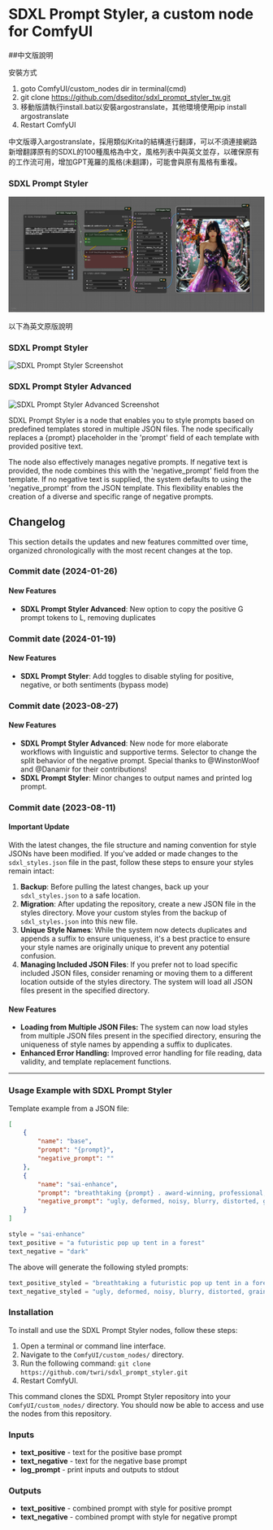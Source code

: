 # SDXL Prompt Styler, a custom node for ComfyUI

##中文版說明

安裝方式

1. goto ComfyUI/custom_nodes dir in terminal(cmd)    
2. git clone https://github.com/dseditor/sdxl_prompt_styler_tw.git   
3. 移動版請執行install.bat以安裝argostranslate，其他環境使用pip install argostranslate    
4. Restart ComfyUI    

中文版導入argostranslate，採用類似Krita的結構進行翻譯，可以不須連接網路
新增翻譯原有的SDXL的100種風格為中文，風格列表中與英文並存，以確保原有的工作流可用，增加GPT蒐羅的風格(未翻譯)，可能會與原有風格有重複。

### SDXL Prompt Styler
![SDXL Prompt Styler Screenshot](examples/OpenCC_Prompt.png)    

以下為英文原版說明

### SDXL Prompt Styler
![SDXL Prompt Styler Screenshot](examples/sdxl_prompt_styler.png)

### SDXL Prompt Styler Advanced
![SDXL Prompt Styler Advanced Screenshot](examples/sdxl_prompt_styler_advanced.png)

SDXL Prompt Styler is a node that enables you to style prompts based on predefined templates stored in multiple JSON files. The node specifically replaces a {prompt} placeholder in the 'prompt' field of each template with provided positive text.

The node also effectively manages negative prompts. If negative text is provided, the node combines this with the 'negative_prompt' field from the template. If no negative text is supplied, the system defaults to using the 'negative_prompt' from the JSON template. This flexibility enables the creation of a diverse and specific range of negative prompts.

## Changelog
This section details the updates and new features committed over time, organized chronologically with the most recent changes at the top.

### Commit date (2024-01-26)

#### New Features

* **SDXL Prompt Styler Advanced**: New option to copy the positive G prompt tokens to L, removing duplicates

### Commit date (2024-01-19)

#### New Features

* **SDXL Prompt Styler**: Add toggles to disable styling for positive, negative, or both sentiments (bypass mode)

### Commit date (2023-08-27)

#### New Features

* **SDXL Prompt Styler Advanced**: New node for more elaborate workflows with linguistic and supportive terms. Selector to change the split behavior of the negative prompt. Special thanks to @WinstonWoof and @Danamir for their contributions!
* **SDXL Prompt Styler**: Minor changes to output names and printed log prompt.

### Commit date (2023-08-11)

#### Important Update
With the latest changes, the file structure and naming convention for style JSONs have been modified. If you've added or made changes to the `sdxl_styles.json` file in the past, follow these steps to ensure your styles remain intact:

1. **Backup**: Before pulling the latest changes, back up your `sdxl_styles.json` to a safe location.
2. **Migration**: After updating the repository, create a new JSON file in the styles directory. Move your custom styles from the backup of `sdxl_styles.json` into this new file.
3. **Unique Style Names**: While the system now detects duplicates and appends a suffix to ensure uniqueness, it's a best practice to ensure your style names are originally unique to prevent any potential confusion.
4. **Managing Included JSON Files**: If you prefer not to load specific included JSON files, consider renaming or moving them to a different location outside of the styles directory. The system will load all JSON files present in the specified directory.

#### New Features

* **Loading from Multiple JSON Files:** The system can now load styles from multiple JSON files present in the specified directory, ensuring the uniqueness of style names by appending a suffix to duplicates.
* **Enhanced Error Handling:** Improved error handling for file reading, data validity, and template replacement functions.

---

### Usage Example with SDXL Prompt Styler

Template example from a JSON file:

```json
[
    {
        "name": "base",
        "prompt": "{prompt}",
        "negative_prompt": ""
    },
    {
        "name": "sai-enhance",
        "prompt": "breathtaking {prompt} . award-winning, professional, highly detailed",
        "negative_prompt": "ugly, deformed, noisy, blurry, distorted, grainy"
    }
]
```

```python
style = "sai-enhance"
text_positive = "a futuristic pop up tent in a forest"
text_negative = "dark"
```

The above will generate the following styled prompts:

```python
text_positive_styled = "breathtaking a futuristic pop up tent in a forest . award-winning, professional, highly detailed"
text_negative_styled = "ugly, deformed, noisy, blurry, distorted, grainy, dark"
```

### Installation

To install and use the SDXL Prompt Styler nodes, follow these steps:

1. Open a terminal or command line interface.
2. Navigate to the `ComfyUI/custom_nodes/` directory.
3. Run the following command:
```git clone https://github.com/twri/sdxl_prompt_styler.git```
4. Restart ComfyUI.

This command clones the SDXL Prompt Styler repository into your `ComfyUI/custom_nodes/` directory. You should now be able to access and use the nodes from this repository.

### Inputs

* **text_positive** - text for the positive base prompt
* **text_negative** - text for the negative base prompt
* **log_prompt** - print inputs and outputs to stdout

### Outputs

* **text_positive** - combined prompt with style for positive prompt
* **text_negative** - combined prompt with style for negative prompt
